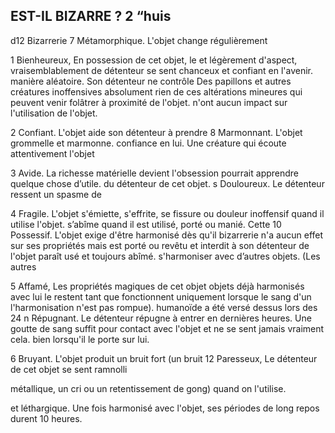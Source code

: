 ## EST-IL BIZARRE ? 2 “huis

d12  Bizarrerie 7 Métamorphique. L'objet change régulièrement

1 Bienheureux, En possession de cet objet, le et légèrement d'aspect, vraisemblablement de
détenteur se sent chanceux et confiant en l'avenir. manière aléatoire. Son détenteur ne contrôle
Des papillons et autres créatures inoffensives absolument rien de ces altérations mineures qui
peuvent venir folâtrer à proximité de l'objet. n'ont aucun impact sur l'utilisation de l'objet.

2  Confiant. L'objet aide son détenteur à prendre 8  Marmonnant. L'objet grommelle et marmonne.
confiance en lui. Une créature qui écoute attentivement l'objet

3 Avide. La richesse matérielle devient l'obsession pourrait apprendre quelque chose d’utile.
du détenteur de cet objet. s Douloureux. Le détenteur ressent un spasme de

4 Fragile. L'objet s'émiette, s'effrite, se fissure ou douleur inoffensif quand il utilise l'objet.
s’abîme quand il est utilisé, porté ou manié. Cette 10 Possessif. L'objet exige d'être harmonisé dès qu'il
bizarrerie n'a aucun effet sur ses propriétés mais est porté ou revêtu et interdit à son détenteur de
l'objet paraît usé et toujours abîmé. s'harmoniser avec d’autres objets. (Les autres

5 Affamé, Les propriétés magiques de cet objet objets déjà harmonisés avec lui le restent tant que
fonctionnent uniquement lorsque le sang d'un l'harmonisation n'est pas rompue).
humanoïde a été versé dessus lors des 24 n Répugnant. Le détenteur répugne à entrer en
dernières heures. Une goutte de sang suffit pour contact avec l'objet et ne se sent jamais vraiment
cela. bien lorsqu'il le porte sur lui.

6 Bruyant. L'objet produit un bruit fort (un bruit 12  Paresseux, Le détenteur de cet objet se sent ramnolli

métallique, un cri ou un retentissement de gong)
quand on l'utilise.

et léthargique. Une fois harmonisé avec l'objet, ses
périodes de long repos durent 10 heures.
